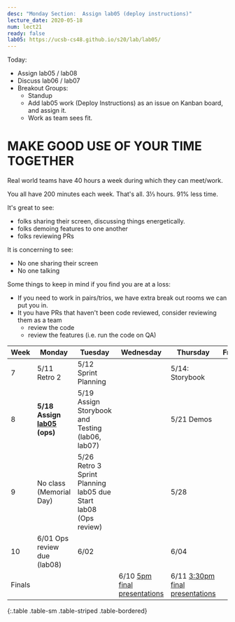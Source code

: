 ```yaml
---
desc: "Monday Section:  Assign lab05 (deploy instructions)"
lecture_date: 2020-05-18
num: lect21
ready: false
lab05: https://ucsb-cs48.github.io/s20/lab/lab05/
---
```



Today:
* Assign lab05 / lab08
* Discuss lab06 / lab07
* Breakout Groups: 
  - Standup
  - Add lab05 work (Deploy Instructions) as an issue on Kanban board, and assign it.
  - Work as team sees fit.

# MAKE GOOD USE OF YOUR TIME TOGETHER

Real world teams have 40 hours a week during which they can meet/work.

You all have 200 minutes each week.  That's all.  3⅓ hours.  91% less time.

It's great to see: 
* folks sharing their screen, discussing things energetically.
* folks demoing features to one another
* folks reviewing PRs

It is concerning to see:
* No one sharing their screen
* No one talking

Some things to keep in mind if you find you are at a loss:
* If you need to work in pairs/trios, we have extra break out rooms we can put you in.
* It you have PRs that haven't been code reviewed, consider reviewing them as a team
  - review the code
  - review the features (i.e. run the code on QA)

| Week | Monday        | Tuesday              | Wednesday |  Thursday      | Friday |
|------|---------------|----------------------|-----------|----------------|--------|
|  7   | 5/11 Retro 2 | 5/12 Sprint Planning |       | 5/14:  Storybook      | |
|  8   | **5/18 Assign [lab05]({{page.lab05}}) (ops)** | 5/19  Assign Storybook and Testing (lab06, lab07)  |       | 5/21  Demos   | |
|  9   | No class (Memorial Day) | 5/26  <br/> Retro 3 <br /> Sprint Planning <br /> lab05 due <br /> Start lab08 (Ops review) |   | 5/28    | |
|  10   | 6/01  Ops review due (lab08)  | 6/02           |        | 6/04 | |
| Finals |  |  | 6/10 [5pm final presentations](https://ucsb-cs48.github.io/s20/exam/5pm_section/) | 6/11 [3:30pm final presentations](https://ucsb-cs48.github.io/s20/exam/330pm_section/) | |
{:.table .table-sm .table-striped .table-bordered}
